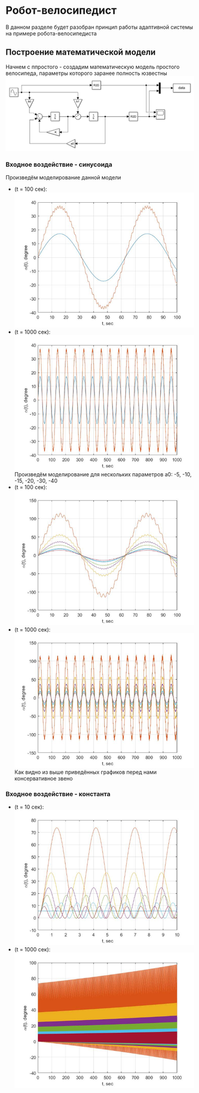 # Робот-велосипедист
В данном разделе будет разобран принцип работы адаптивной системы на примере робота-велосипедиста   
## Построение математической модели
Начнем с ппростого - создадим математическую модель простого велосипеда, параметры которого заранее полность юзвестны
![](https://github.com/Zenkin/pixhawk/blob/master/matlab/pic/math_model.jpg "")
### Входное воздействие - синусоида
Произведём моделирование данной модели   
+ (t = 100 сек):      
![](https://github.com/Zenkin/pixhawk/blob/master/matlab/pic/test_3_100.jpg "")   
+ (t = 1000 сек):   
![](https://github.com/Zenkin/pixhawk/blob/master/matlab/pic/test_4_1000.jpg "") 
Произведём моделирование для нескольких параметров a0: -5, -10, -15, -20, -30, -40   
+ (t = 100 сек):      
![](https://github.com/Zenkin/pixhawk/blob/master/matlab/pic/test_1_100.jpg "")   
+ (t = 1000 сек):   
![](https://github.com/Zenkin/pixhawk/blob/master/matlab/pic/test_2_1000.jpg "")   
Как видно из выше приведённых графиков перед нами консервативное звено   
### Входное воздействие - константа
+ (t = 10 сек):      
![](https://github.com/Zenkin/pixhawk/blob/master/matlab/pic/const_test_10.jpg "")   
+ (t = 1000 сек):   
![](https://github.com/Zenkin/pixhawk/blob/master/matlab/pic/const_test_1000.jpg "") 
